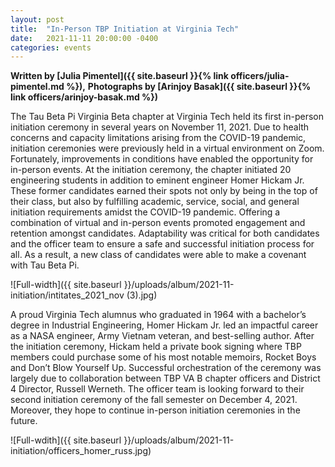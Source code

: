 ```yaml
---
layout: post
title:  "In-Person TBP Initiation at Virginia Tech"
date:   2021-11-11 20:00:00 -0400
categories: events
---
```


__Written by [Julia Pimentel]({{ site.baseurl }}{% link officers/julia-pimentel.md %}),__
__Photographs by [Arinjoy Basak]({{ site.baseurl }}{% link officers/arinjoy-basak.md %})__

The Tau Beta Pi Virginia Beta chapter at Virginia Tech held its first in-person initiation ceremony in several years on November 11, 2021. Due to health concerns and capacity limitations arising from the COVID-19 pandemic, initiation ceremonies were previously held in a virtual environment on Zoom. Fortunately, improvements in conditions have enabled the opportunity for in-person events. At the initiation ceremony, the chapter initiated 20 engineering students in addition to eminent engineer Homer Hickam Jr. These former candidates earned their spots not only by being in the top of their class, but also by fulfilling academic, service, social, and general initiation requirements amidst the COVID-19 pandemic. Offering a combination of virtual and in-person events promoted engagement and retention amongst candidates. Adaptability was critical for both candidates and the officer team to ensure a safe and successful initiation process for all. As a result, a new class of candidates were able to make a covenant with Tau Beta Pi. 

![Full-width]({{ site.baseurl }}/uploads/album/2021-11-initiation/intitates_2021_nov (3).jpg)

A proud Virginia Tech alumnus who graduated in 1964 with a bachelor’s degree in Industrial Engineering, Homer Hickam Jr. led an impactful career as a NASA engineer, Army Vietnam veteran, and best-selling author. After the initiation ceremony, Hickam held a private book signing where TBP members could purchase some of his most notable memoirs, Rocket Boys and Don’t Blow Yourself Up. Successful orchestration of the ceremony was largely due to collaboration between TBP VA B chapter officers and District 4 Director, Russell Werneth. The officer team is looking forward to their second initiation ceremony of the fall semester on December 4, 2021. Moreover, they hope to continue in-person initiation ceremonies in the future.

![Full-wdith]({{ site.baseurl }}/uploads/album/2021-11-initiation/officers_homer_russ.jpg)
